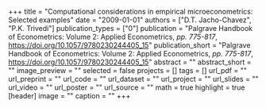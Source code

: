 +++
title = "Computational considerations in empirical microeconometrics: Selected examples"
date = "2009-01-01"
authors = ["D.T. Jacho-Chavez", "P.K. Trivedi"]
publication_types = ["0"]
publication = "Palgrave Handbook of Econometrics: Volume 2: Applied Econometrics, _pp. 775-817_, https://doi.org/10.1057/9780230244405_15"
publication_short = "Palgrave Handbook of Econometrics: Volume 2: Applied Econometrics, _pp. 775-817_, https://doi.org/10.1057/9780230244405_15"
abstract = ""
abstract_short = ""
image_preview = ""
selected = false
projects = []
tags = []
url_pdf = ""
url_preprint = ""
url_code = ""
url_dataset = ""
url_project = ""
url_slides = ""
url_video = ""
url_poster = ""
url_source = ""
math = true
highlight = true
[header]
image = ""
caption = ""
+++
